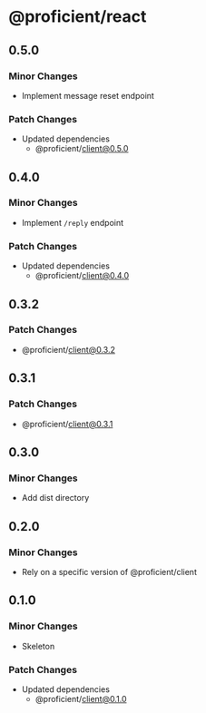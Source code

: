 # @proficient/react

## 0.5.0

### Minor Changes

- Implement message reset endpoint

### Patch Changes

- Updated dependencies
  - @proficient/client@0.5.0

## 0.4.0

### Minor Changes

- Implement `/reply` endpoint

### Patch Changes

- Updated dependencies
  - @proficient/client@0.4.0

## 0.3.2

### Patch Changes

- @proficient/client@0.3.2

## 0.3.1

### Patch Changes

- @proficient/client@0.3.1

## 0.3.0

### Minor Changes

- Add dist directory

## 0.2.0

### Minor Changes

- Rely on a specific version of @proficient/client

## 0.1.0

### Minor Changes

- Skeleton

### Patch Changes

- Updated dependencies
  - @proficient/client@0.1.0

